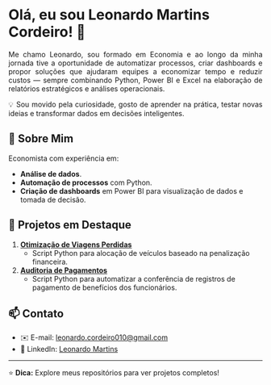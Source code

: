 # Olá, eu sou Leonardo Martins Cordeiro! 👋
<p align="justify">
Me chamo Leonardo, sou formado em Economia e ao longo da minha jornada tive a oportunidade de automatizar processos, criar dashboards e propor soluções que ajudaram equipes a economizar tempo e reduzir custos — sempre combinando Python, Power BI e Excel na elaboração de relatórios estratégicos e análises operacionais.
</p>

<p align="justify">
💡 Sou movido pela curiosidade, gosto de aprender na prática, testar novas ideias e transformar dados em decisões inteligentes.
</p>

## 🚀 Sobre Mim
Economista com experiência em:
- **Análise de dados**.
- **Automação de processos** com Python.
- **Criação de dashboards** em Power BI para visualização de dados e tomada de decisão.


## 📂 Projetos em Destaque
1. **[Otimização de Viagens Perdidas](https://github.com/Senhor-Kratos/Alocao_Veiculos)** 
   - Script Python para alocação de veículos baseado na penalização financeira.
2. **[Auditoria de Pagamentos](https://github.com/Senhor-Kratos/Auditoria-de-Pagamentos)**
   - Script Python para automatizar a conferência de registros de pagamento de benefícios dos funcionários.

## 📫 Contato
- ✉️ E-mail: [leonardo.cordeiro010@gmail.com](mailto:leonardo.cordeiro010@gmail.com)
- 🔗 LinkedIn: [Leonardo Martins](https://www.linkedin.com/in/leonardo-martins-444910184)

---

⭐ **Dica:** Explore meus repositórios para ver projetos completos!
